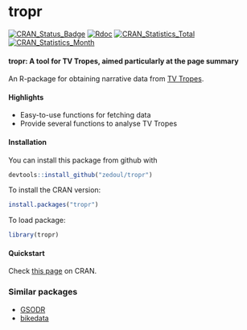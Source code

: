 # tropr

[![CRAN\_Status\_Badge](http://www.r-pkg.org/badges/version/tropr)](https://CRAN.R-project.org/package=tropr)
[![Rdoc](http://www.rdocumentation.org/badges/version/tropr)](http://www.rdocumentation.org/packages/tropr)
[![CRAN\_Statistics\_Total](http://cranlogs.r-pkg.org/badges/grand-total/tropr)](https://CRAN.R-project.org/package=tropr)
[![CRAN\_Statistics\_Month](http://cranlogs.r-pkg.org/badges/tropr)](https://CRAN.R-project.org/package=tropr)

#### tropr: A tool for TV Tropes, aimed particularly at the page summary

An R-package for obtaining narrative data from [TV Tropes](http://tvtropes.org).

#### Highlights

* Easy-to-use functions for fetching data
* Provide several functions to analyse TV Tropes

#### Installation

You can install this package from github with

  ```R
  devtools::install_github("zedoul/tropr")
  ```

To install the CRAN version:

  ```R
  install.packages("tropr")
  ```

To load package:

  ```R
  library(tropr)
  ```

#### Quickstart

Check [this page](https://CRAN.R-project.org/package=tropr/vignettes/quickstart.html) on CRAN.

### Similar packages

* [GSODR](https://CRAN.R-project.org/web/packages/GSODR/index.html)
* [bikedata](https://CRAN.R-project.org/web/packages/bikedata/index.html)

